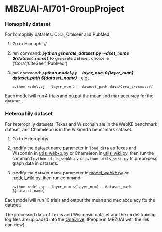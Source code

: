 # MBZUAI-AI701-GroupProject

### Homophily dataset

For homophily datasets: Cora, Citeseer and PubMed,
1) Go to Homophily/
2) run command: ***python generate_dataset.py --dset_name ${dataset_name}*** to generate dataset. choice is ('Cora','CiteSeer','PubMed')
3) run command: ***python model.py --layer_num ${layer_num} --dataset_path ${dataset_name}*** , e.g., 

   ```python model.py --layer_num 3 --dataset_path data/Cora_processed/```

Each model will run 4 trials and output the mean and max accuracy for the dataset.

### Heterophily dataset

For heterophily datasets: Texas and Wisconsin are in the WebKB benchmark dataset, and Chameleon is in the Wikipedia benchmark dataset.
1) Go to Heterophily/
2) modify the dataset name parameter in ```load_data``` as Texas and Wisconsin in [utils_webkb.py](https://github.com/tianyao-aka/MBZUAI-AI701-GroupProject/blob/main/Heterophily/utils_webkb.py#L302) or Chameleon in  [utils_wiki.py](https://github.com/tianyao-aka/MBZUAI-AI701-GroupProject/blob/main/Heterophily/utils_wiki.py#L301). then run the command ```python utils_webkb.py``` or  ```python utils_wiki.py``` to  preprecess graph data in datasets.
3) modify the dataset name parameter in [model_webkb.py](https://github.com/tianyao-aka/MBZUAI-AI701-GroupProject/blob/main/Heterophily/model_webkb.py) or [model_wiki.py](https://github.com/tianyao-aka/MBZUAI-AI701-GroupProject/blob/main/Heterophily/model_wiki.py), then  run command: 

   ```python model.py --layer_num ${layer_num} --dataset_path ${dataset_name}```

Each model will run 10 trials and output the mean and max accuracy for the dataset.


The processed data of Texas and Wisconsin dataset and the model training log files are uploaded into the [OneDrive](https://mbzuaiac-my.sharepoint.com/:f:/g/personal/zeyuan_yin_mbzuai_ac_ae/Er4xO66AB09Dqt2iMh31a4IBI_ha3PLjOMMbHIBqfnQWSg?e=4zLmLt). (People in MBZUAI with the link can view)
